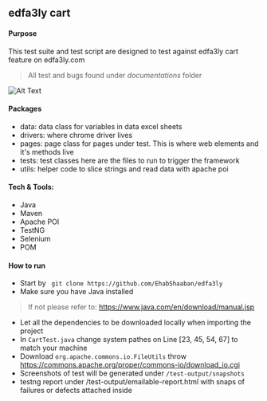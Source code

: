 ## edfa3ly cart

#### Purpose

This test suite and test script are designed to test against edfa3ly cart feature on edfa3ly.com
> All test and bugs found under *documentations* folder

![Alt Text](https://drive.google.com/uc?export=view&id=1mEGo6_F7XPDORzIsFIMBgq_bVMFesKju)

#### Packages

+ data: data class for variables in data excel sheets
+ drivers: where chrome driver lives
+ pages: page class for pages under test. This is where web elements and it's methods live
+ tests: test classes here are the files to run to trigger the framework
+ utils: helper code to slice strings and read data with apache poi

#### Tech & Tools:

+ Java
+ Maven
+ Apache POI
+ TestNG
+ Selenium
+ POM

#### How to run

+ Start by `` git clone https://github.com/EhabShaaban/edfa3ly``
+ Make sure you have Java installed
> If not please refer to: https://www.java.com/en/download/manual.jsp
+ Let all the dependencies to be downloaded locally when importing the project
+ In ``CartTest.java`` change system pathes on Line [23, 45, 54, 67] to match your machine
+ Download ``org.apache.commons.io.FileUtils`` throw https://commons.apache.org/proper/commons-io/download_io.cgi
+ Screenshots of test will be generated under ``/test-output/snapshots``
+ testng report under /test-output/emailable-report.html with snaps of failures or defects attached inside
